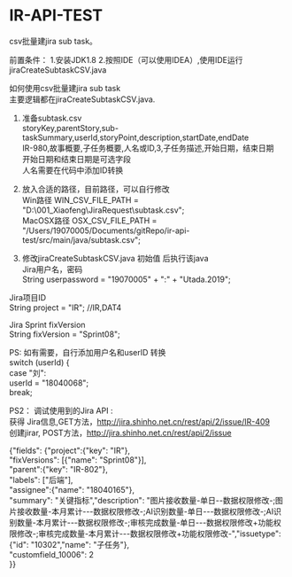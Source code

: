 # IR-API-TEST

csv批量建jira sub task。<br>

前置条件：
1.安装JDK1.8
2.按照IDE（可以使用IDEA）,使用IDE运行jiraCreateSubtaskCSV.java

如何使用csv批量建jira sub task<br>
主要逻辑都在jiraCreateSubtaskCSV.java.

1. 准备subtask.csv<br>
storyKey,parentStory,sub-taskSummary,userId,storyPoint,description,startDate,endDate<br>
IR-980,故事概要,子任务概要,人名或ID,3,子任务描述,开始日期，结束日期<br>
开始日期和结束日期是可选字段<br>
人名需要在代码中添加ID转换<br>

2. 放入合适的路径，目前路径，可以自行修改<br>
Win路径 WIN_CSV_FILE_PATH = "D:\\001_Xiaofeng\\JiraRequest\\subtask.csv";<br>
MacOSX路径 OSX_CSV_FILE_PATH = "/Users/19070005/Documents/gitRepo/ir-api-test/src/main/java/subtask.csv";<br>
    

3. 修改jiraCreateSubtaskCSV.java 初始值 后执行该java<br>
Jira用户名，密码<br>
String userpassword = "19070005" + ":" + "Utada.2019";  <br>

Jira项目ID<br>
String project = "IR"; //IR,DAT4 <br>

Jira Sprint fixVersion<br>
String fixVersion = "Sprint08";<br>

PS: 如有需要，自行添加用户名和userID 转换<br>
switch (userId) {<br>
            case "刘":<br>
                userId = "18040068";<br>
                break;<br>

PS2： 调试使用到的Jira API :<br>
获得 Jira信息,GET方法，http://jira.shinho.net.cn/rest/api/2/issue/IR-409<br>
创建jirar, POST方法，http://jira.shinho.net.cn/rest/api/2/issue<br>

{"fields": {"project":{"key": "IR"},<br>
"fixVersions": [{"name": "Sprint08"}],<br>
"parent":{"key": "IR-802"},<br>
"labels": ["后端"],<br>
"assignee":{"name": "18040165"},<br>
"summary": "关键指标","description": "图片接收数量-单日--数据权限修改-;图片接收数量-本月累计---数据权限修改-;AI识别数量-单日---数据权限修改-;AI识别数量-本月累计---数据权限修改-;审核完成数量-单日---数据权限修改+功能权限修改-;审核完成数量-本月累计---数据权限修改+功能权限修改-","issuetype":{"id": "10302","name": "子任务"},<br>
"customfield_10006": 2<br>
}}<br>

        
